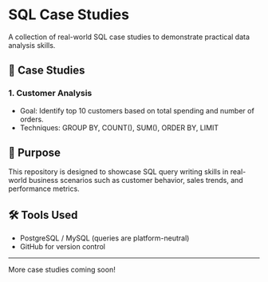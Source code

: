 # SQL Case Studies

A collection of real-world SQL case studies to demonstrate practical data analysis skills.

## 📁 Case Studies

### 1. Customer Analysis
- Goal: Identify top 10 customers based on total spending and number of orders.
- Techniques: GROUP BY, COUNT(), SUM(), ORDER BY, LIMIT

## 📌 Purpose

This repository is designed to showcase SQL query writing skills in real-world business scenarios such as customer behavior, sales trends, and performance metrics.

## 🛠️ Tools Used
- PostgreSQL / MySQL (queries are platform-neutral)
- GitHub for version control

---

More case studies coming soon!
